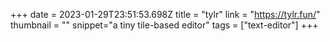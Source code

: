 +++
date = 2023-01-29T23:51:53.698Z
title = "tylr"
link = "https://tylr.fun/"
thumbnail = ""
snippet="a tiny tile-based editor"
tags = ["text-editor"]
+++
